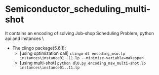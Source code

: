 # Semiconductor_scheduling_multi-shot

It contains an encoding of solving Job-shop Scheduling Problem, python api and instances \

- The clingo package(5.6.1):
    - [using optimization call] ``clingo-dl encoding_msw.lp instances\instance01..11.lp --minimize-variable=makespan``
    - [using multi-shot] ``python dlO.py encoding_msw_multi-shot.lp instances\instance01..11.lp``